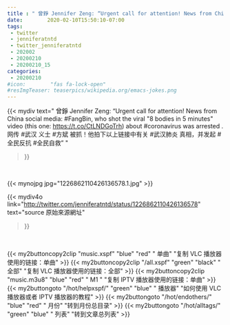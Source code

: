 ```yaml
---
title : " 曾錚 Jennifer Zeng: “Urgent call for attention! News from China social media: #FangBin, who shot the viral &quot;8 bodies in 5 minutes&quot; video (this one: https://t.co/CtLNDGoTrh) about #coronavirus was arrested .&#10;网传 #武汉 义士 #方斌 被抓！他拍下以上链接中有关 #武汉肺炎 真相，并发起 #全民反抗 #全民自救”  "
date:        2020-02-10T15:50:10-07:00
tags:
 - twitter
 - jenniferatntd
 - twitter_jenniferatntd
 - 202002
 - 20200210
 - 20200210_15
categories:
 - 20200210
#icon:        "fas fa-lock-open"
#resImgTeaser: teaserpics/wikipedia.org/emacs-jokes.png
---
```


{{< mydiv text=" 曾錚 Jennifer Zeng: “Urgent call for attention! News from China social media: #FangBin, who shot the viral &quot;8 bodies in 5 minutes&quot; video (this one: https://t.co/CtLNDGoTrh) about #coronavirus was arrested .&#10;网传 #武汉 义士 #方斌 被抓！他拍下以上链接中有关 #武汉肺炎 真相，并发起 #全民反抗 #全民自救”  "
>}}
<br>


 {{< mynojpg jpg="1226862110426136578.1.jpg" >}}<br> 



{{< mydiv4o link="http://twitter.com/jenniferatntd/status/1226862110426136578"
text="source 原始來源網址"
>}}


<br>



{{< my2buttoncopy2clip "music.xspf"        "blue"   "red"    " 单曲"  "复制 VLC 播放器使用的链接：单曲" >}} {{< my2buttoncopy2clip "/all.xspf"         "green"  "black"  " 全部"  "复制 VLC 播放器使用的链接：全部" >}} {{< my2buttoncopy2clip "music.m3u8"        "blue"   "red"    " M1 "    "复制 IPTV 播放器使用的链接：单曲" >}} {{< my2buttongoto      "/hot/helpxspf/"    "green"  "blue"   " 播放器" "如何使用 VLC 播放器或者 IPTV 播放器的教程" >}} {{< my2buttongoto      "/hot/endothers/"   "blue"   "red"    " 月份"   "转到月份总目录" >}} {{< my2buttongoto      "/hot/alltags/"     "green"  "blue"   " 列表"   "转到文章总列表" >}} 
